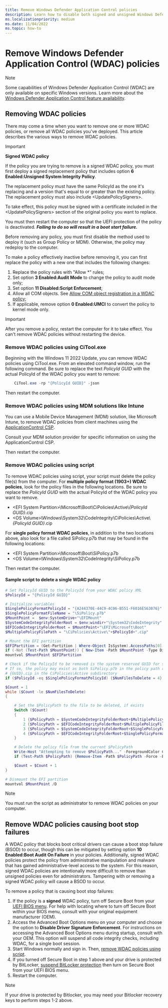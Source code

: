 ```yaml
---
title: Remove Windows Defender Application Control policies
description: Learn how to disable both signed and unsigned Windows Defender Application Control policies, within Windows and within the BIOS.
ms.localizationpriority: medium
ms.date: 11/04/2022
ms.topic: how-to
---
```


# Remove Windows Defender Application Control (WDAC) policies

>[!NOTE]
>Some capabilities of Windows Defender Application Control (WDAC) are only available on specific Windows versions. Learn more about the [Windows Defender Application Control feature availability](../feature-availability.md).

## Removing WDAC policies

There may come a time when you want to remove one or more WDAC policies, or remove all WDAC policies you've deployed. This article describes the various ways to remove WDAC policies.

> [!IMPORTANT]
> **Signed WDAC policy**
>
> If the policy you are trying to remove is a signed WDAC policy, you must first deploy a signed replacement policy that includes option **6 Enabled:Unsigned System Integrity Policy**.
>
> The replacement policy must have the same PolicyId as the one it's replacing and a version that's equal to or greater than the existing policy. The replacement policy must also include \<UpdatePolicySigners\>.
>
> To take effect, this policy must be signed with a certificate included in the \<UpdatePolicySigners\> section of the original policy you want to replace.
>
> You must then restart the computer so that the UEFI protection of the policy is deactivated. ***Failing to do so will result in a boot start failure.***

Before removing any policy, you must first disable the method used to deploy it (such as Group Policy or MDM). Otherwise, the policy may redeploy to the computer.

To make a policy effectively inactive before removing it, you can first replace the policy with a new one that includes the following changes:

1. Replace the policy rules with "Allow *" rules;
2. Set option **3 Enabled:Audit Mode** to change the policy to audit mode only;
3. Set option **11 Disabled:Script Enforcement**;
4. Allow all COM objects. See [Allow COM object registration in a WDAC policy](/windows/security/threat-protection/windows-defender-application-control/allow-com-object-registration-in-windows-defender-application-control-policy#examples);
5. If applicable, remove option **0 Enabled:UMCI** to convert the policy to kernel mode only.

> [!IMPORTANT]
> After you remove a policy, restart the computer for it to take effect. You can't remove WDAC policies without restarting the device.

### Remove WDAC policies using CiTool.exe

Beginning with the Windows 11 2022 Update, you can remove WDAC policies using CiTool.exe. From an elevated command window, run the following command. Be sure to replace the text *PolicyId GUID* with the actual PolicyId of the WDAC policy you want to remove:

```powershell
    CiTool.exe -rp "{PolicyId GUID}" -json
```

Then restart the computer.

### Remove WDAC policies using MDM solutions like Intune

You can use a Mobile Device Management (MDM) solution, like Microsoft Intune, to remove WDAC policies from client machines using the [ApplicationControl CSP](/windows/client-management/mdm/applicationcontrol-csp).

<!-- Waiting for information from Intune team on specific steps...

The steps to use Intune's custom OMA-URI functionality to remove a WDAC policy are:

1. Open the Microsoft Intune portal and [create a profile with custom settings](/mem/intune/configuration/custom-settings-windows-10).

2. Specify a **Name** and **Description** and use the following values for the remaining custom OMA-URI settings:
    - **OMA-URI**: `./Vendor/MSFT/ApplicationControl/Policies/_PolicyId GUID_/Policy`
    - **Data type**: Base64 (file)
    - **Certificate file**: upload your binary format policy file. You don't need to upload a Base64 file, as Intune will convert the uploaded .bin file to Base64 on your behalf.

    > [!div class="mx-imgBorder"]
    > ![Configure custom WDAC.](../images/wdac-intune-custom-oma-uri.png)

> [!NOTE]
> For the _Policy GUID_ value, do not include the curly brackets.
-->

Consult your MDM solution provider for specific information on using the ApplicationControl CSP.

Then restart the computer.

### Remove WDAC policies using script

To remove WDAC policies using script, your script must delete the policy file(s) from the computer. For **multiple policy format (1903+) WDAC policies**, look for the policy files in the following locations. Be sure to replace the *PolicyId GUID* with the actual PolicyId of the WDAC policy you want to remove.

- &lt;EFI System Partition&gt;\\Microsoft\\Boot\\CiPolicies\Active\\*\{PolicyId GUID\}*.cip
- &lt;OS Volume&gt;\\Windows\\System32\\CodeIntegrity\\CiPolicies\Active\\*\{PolicyId GUID\}*.cip

For **single policy format WDAC policies**, in addition to the two locations above, also look for a file called SiPolicy.p7b that may be found in the following locations:

- &lt;EFI System Partition&gt;\\Microsoft\\Boot\\SiPolicy.p7b
- &lt;OS Volume&gt;\\Windows\\System32\\CodeIntegrity\\SiPolicy.p7b

Then restart the computer.

#### Sample script to delete a single WDAC policy

```powershell
# Set PolicyId GUID to the PolicyId from your WDAC policy XML
$PolicyId = "{PolicyId GUID}"

# Initialize variables
$SinglePolicyFormatPolicyId = "{A244370E-44C9-4C06-B551-F6016E563076}"
$SinglePolicyFormatFileName = "\SiPolicy.p7b"
$MountPoint =  $env:SystemDrive+"\EFIMount"
$SystemCodeIntegrityFolderRoot = $env:windir+"\System32\CodeIntegrity"
$EFICodeIntegrityFolderRoot = $MountPoint+"\EFI\Microsoft\Boot"
$MultiplePolicyFilePath = "\CiPolicies\Active\"+$PolicyId+".cip"

# Mount the EFI partition
$EFIPartition = (Get-Partition | Where-Object IsSystem).AccessPaths[0]
if (-Not (Test-Path $MountPoint)) { New-Item -Path $MountPoint -Type Directory -Force }
mountvol $MountPoint $EFIPartition

# Check if the PolicyId to be removed is the system reserved GUID for single policy format.
# If so, the policy may exist as both SiPolicy.p7b in the policy path root as well as
# {GUID}.cip in the CiPolicies\Active subdirectory
if ($PolicyId -eq $SinglePolicyFormatPolicyId) {$NumFilesToDelete = 4} else {$NumFilesToDelete = 2}

$Count = 1
while ($Count -le $NumFilesToDelete)
{

    # Set the $PolicyPath to the file to be deleted, if exists
    Switch ($Count)
    {
        1 {$PolicyPath = $SystemCodeIntegrityFolderRoot+$MultiplePolicyFilePath}
        2 {$PolicyPath = $EFICodeIntegrityFolderRoot+$MultiplePolicyFilePath}
        3 {$PolicyPath = $SystemCodeIntegrityFolderRoot+$SinglePolicyFormatFileName}
        4 {$PolicyPath = $EFICodeIntegrityFolderRoot+$SinglePolicyFormatFileName}
    }

    # Delete the policy file from the current $PolicyPath
    Write-Host "Attempting to remove $PolicyPath..." -ForegroundColor Cyan
    if (Test-Path $PolicyPath) {Remove-Item -Path $PolicyPath -Force -ErrorAction Continue}

    $Count = $Count + 1
}

# Dismount the EFI partition
mountvol $MountPoint /D
```

> [!NOTE]
> You must run the script as administrator to remove WDAC policies on your computer.

## Remove WDAC policies causing boot stop failures

A WDAC policy that blocks boot critical drivers can cause a boot stop failure (BSOD) to occur, though this can be mitigated by setting option **10 Enabled:Boot Audit On Failure** in your policies. Additionally, signed WDAC policies protect the policy from administrative manipulation and malware that has gained administrative-level access to the system. For this reason, signed WDAC policies are intentionally more difficult to remove than unsigned policies even for administrators. Tampering with or removing a signed WDAC policy will cause a BSOD to occur.

To remove a policy that is causing boot stop failures:

1. If the policy is a **signed** WDAC policy, turn off Secure Boot from your [UEFI BIOS menu](/windows-hardware/manufacture/desktop/boot-to-uefi-mode-or-legacy-bios-mode). For help with locating where to turn off Secure Boot within your BIOS menu, consult with your original equipment manufacturer (OEM).
2. Access the Advanced Boot Options menu on your computer and choose the option to **Disable Driver Signature Enforcement**. For instructions on accessing the Advanced Boot Options menu during startup, consult with your OEM. This option will suspend all code integrity checks, including WDAC, for a single boot session.
3. Start Windows normally and sign in. Then, [remove WDAC policies using script](#remove-wdac-policies-using-script).
4. If you turned off Secure Boot in step 1 above and your drive is protected by BitLocker, [suspend BitLocker protection](/troubleshoot/windows-client/windows-security/suspend-bitlocker-protection-non-microsoft-updates) then turn on Secure Boot from your UEFI BIOS menu.
5. Restart the computer.

> [!NOTE]
> If your drive is protected by Bitlocker, you may need your Bitlocker recovery keys to perform steps 1-2 above.
